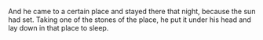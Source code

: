 And he came to a certain place and stayed there that night, because the sun had set. Taking one of the stones of the place, he put it under his head and lay down in that place to sleep.
